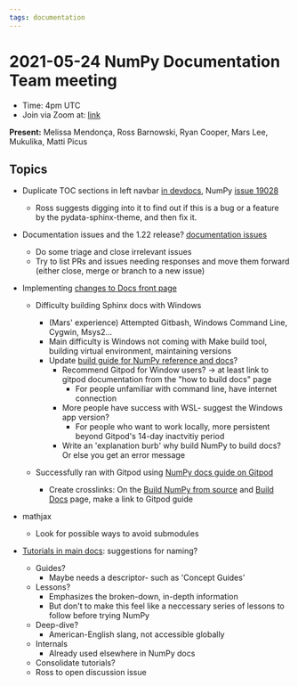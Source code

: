 ```yaml
---
tags: documentation
---
```


# 2021-05-24 NumPy Documentation Team meeting

- Time: 4pm UTC
- Join via Zoom at: [link](https://zoom.us/j/96219574921?pwd=VTRNeGwwOUlrYVNYSENpVVBRRjlkZz09)

**Present:** Melissa Mendonça, Ross Barnowski, Ryan Cooper, Mars Lee, Mukulika, Matti Picus

## Topics

- Duplicate TOC sections in left navbar 
[in devdocs](https://numpy.org/devdocs/dev/index.html), NumPy [issue 19028](https://github.com/numpy/numpy/issues/19028)
    - Ross suggests digging into it to find out if this is a bug or a feature by the pydata-sphinx-theme, and then fix it.

- Documentation issues and the 1.22 release?
[documentation issues](https://github.com/numpy/numpy/labels/04%20-%20Documentation)
    - Do some triage and close irrelevant issues
    - Try to list PRs and issues needing responses and move them forward (either close, merge or branch to a new issue)

- Implementing [changes to Docs front page](https://github.com/numpy/numpy/issues/18419#issuecomment-832232691)
  - Difficulty building Sphinx docs with Windows
    - (Mars' experience) Attempted Gitbash, Windows Command Line, Cygwin, Msys2...
    - Main difficulty is Windows not coming with Make build tool, building virtual environment, maintaining versions
	- Update [build guide for NumPy reference and docs](https://numpy.org/devdocs/docs/howto_build_docs.html)?
	  - Recommend Gitpod for Window users? -> at least link to gitpod documentation from the "how to build docs" page
		- For people unfamiliar with command line, have internet connection
      - More people have success with WSL- suggest the Windows app version?
        - For people who want to work locally, more persistent beyond Gitpod's 14-day inactvitiy period
      - Write an 'explanation burb' why build NumPy to build docs? Or else you get an error message

  - Successfully ran with Gitpod using [NumPy docs guide on Gitpod](https://numpy.org/devdocs/dev/development_gitpod.html)
    - Create crosslinks: On the [Build NumPy from source](https://numpy.org/doc/stable/user/building.html) and [Build Docs](https://numpy.org/devdocs/docs/howto_build_docs.html) page, make a link to Gitpod guide

- mathjax
   - Look for possible ways to avoid submodules

- [Tutorials in main docs](https://numpy.org/devdocs/user/tutorials_index.html): suggestions for naming?
   - Guides?
       - Maybe needs a descriptor- such as 'Concept Guides'
   - Lessons?
       - Emphasizes the broken-down, in-depth information
       - But don't to make this feel like a neccessary series of lessons to follow before trying NumPy
   - Deep-dive? 
       - American-English slang, not accessible globally
   - Internals 
       - Already used elsewhere in NumPy docs
   - Consolidate tutorials?
   - Ross to open discussion issue
